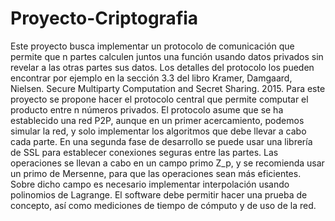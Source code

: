 # Proyecto-Criptografia
Este proyecto busca implementar un protocolo de comunicación que permite que n partes
calculen juntos una función usando datos privados sin revelar a las otras partes sus datos.
 Los detalles del protocolo los pueden encontrar por ejemplo en la sección 3.3 del libro
Kramer, Damgaard, Nielsen. Secure Multiparty Computation and Secret Sharing. 2015.
Para este proyecto se propone hacer el protocolo central que permite computar el producto entre n números privados. 
El protocolo asume que se ha establecido una red P2P, aunque en un primer acercamiento, podemos simular la red, y solo implementar los algoritmos que debe llevar a cabo cada parte. 
En una segunda fase de desarrollo se puede usar una librería de SSL para establecer conexiones seguras entre las partes.
Las operaciones se llevan a cabo en un campo primo Z_p, y se recomienda usar un primo de Mersenne, para que las operaciones sean más eficientes. 
Sobre dicho campo es necesario implementar interpolación usando polinomios de Lagrange.
El software debe permitir hacer una prueba de concepto, así como mediciones de tiempo de cómputo y de uso de la red.

